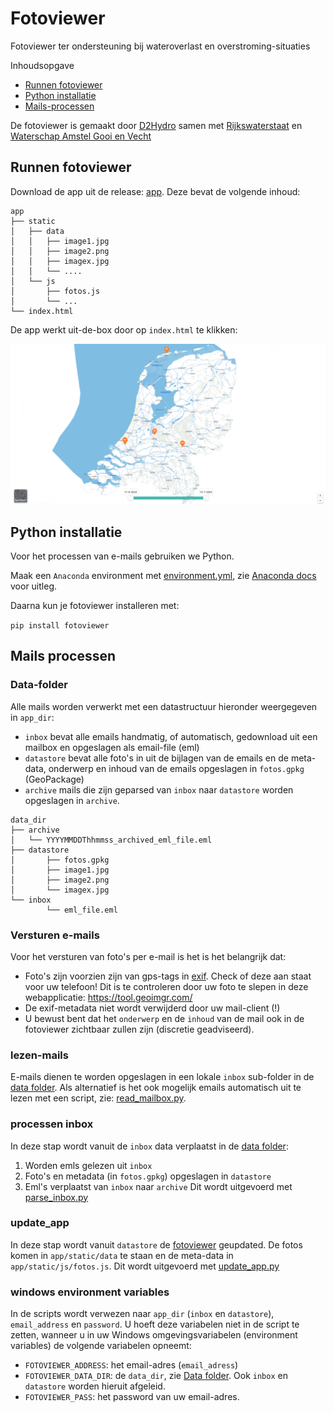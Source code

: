 # Fotoviewer
Fotoviewer ter ondersteuning bij wateroverlast en overstroming-situaties

Inhoudsopgave
- [Runnen fotoviewer](#runnen-fotoviewer)
- [Python installatie](#python-installatie)
- [Mails-processen](#mails-processen)

De fotoviewer is gemaakt door [D2Hydro](https://d2hydro.nl/) samen met [Rijkswaterstaat](https://www.rijkswaterstaat.nl/) en [Waterschap Amstel Gooi en Vecht](https://www.agv.nl/)

## Runnen fotoviewer
Download de app uit de release: [app](https://github.com/d2hydro/fotoviewer/releases/download/2024.7.0/app.zip). Deze bevat de volgende inhoud:

```
app
├── static
│   ├── data
│   │   ├── image1.jpg
│   │   ├── image2.png
│   │   ├── imagex.jpg
│   │   └── ....
│   └── js
│       ├── fotos.js
│       └── ...
└── index.html
```

De app werkt uit-de-box door op `index.html` te klikken:

![fotoviewer](fotoviewer.png "Fotoviewer")

## Python installatie
Voor het processen van e-mails gebruiken we Python. 

Maak een `Anaconda` environment met [environment.yml](python/environment.yml), zie [Anaconda docs](https://conda.io/projects/conda/en/latest/user-guide/tasks/manage-environments.html#creating-an-environment-from-an-environment-yml-file) voor uitleg.

Daarna kun je fotoviewer installeren met:

`pip install fotoviewer`

## Mails processen

### Data-folder
Alle mails worden verwerkt met een datastructuur hieronder weergegeven in `app_dir`:
- `inbox` bevat alle emails handmatig, of automatisch, gedownload uit een mailbox en opgeslagen als email-file (eml)
- `datastore` bevat alle foto's in uit de bijlagen van de emails en de meta-data, onderwerp en inhoud van de emails opgeslagen in `fotos.gpkg` (GeoPackage)
- `archive` mails die zijn geparsed van `inbox` naar `datastore` worden opgeslagen in `archive`.

```
data_dir
├── archive
│   └── YYYYMMDDThhmmss_archived_eml_file.eml
├── datastore
│       ├── fotos.gpkg
│       ├── image1.jpg
│       ├── image2.png
│       └── imagex.jpg
└── inbox
        └── eml_file.eml
```

### Versturen e-mails
Voor het versturen van foto's per e-mail is het is het belangrijk dat:
- Foto's zijn voorzien zijn van gps-tags in [exif](https://en.wikipedia.org/wiki/Exif). Check of deze aan staat voor uw telefoon! Dit is te controleren door uw foto te slepen in deze webapplicatie: https://tool.geoimgr.com/
- De exif-metadata niet wordt verwijderd door uw mail-client (!)
- U bewust bent dat het `onderwerp` en de `inhoud` van de mail ook in de fotoviewer zichtbaar zullen zijn (discretie geadviseerd).

### lezen-mails
E-mails dienen te worden opgeslagen in een lokale `inbox` sub-folder in de [data folder](#data-folder). Als alternatief is het ook mogelijk emails automatisch uit te lezen met een script, zie: [read_mailbox.py](python/scripts/read_mailbox.py). 

### processen inbox
In deze stap wordt vanuit de `inbox` data verplaatst in de [data folder](#data-folder):
1. Worden emls gelezen uit `inbox`
2. Foto's en metadata (in `fotos.gpkg`) opgeslagen in `datastore`
3. Eml's verplaatst van `inbox` naar `archive`
Dit wordt uitgevoerd met [parse_inbox.py](python/scripts/parse_inbox.py)

### update_app
In deze stap wordt vanuit `datastore` de [fotoviewer](#runnen-fotoviewer) geupdated. De fotos komen in `app/static/data` te staan en de meta-data in `app/static/js/fotos.js`. Dit wordt uitgevoerd met [update_app.py](python/scripts/update_app.py)

### windows environment variables
In de scripts wordt verwezen naar `app_dir` (`inbox` en `datastore`), `email_address` en `password`. U hoeft deze variabelen niet in de script te zetten, wanneer u in uw Windows omgevingsvariabelen (environment variables) de volgende variabelen opneemt:
- `FOTOVIEWER_ADDRESS`: het email-adres (`email_adress`)
- `FOTOVIEWER_DATA_DIR`: de `data_dir`, zie [Data folder](#data-folder). Ook `inbox` en `datastore` worden hieruit afgeleid.
- `FOTOVIEWER_PASS`: het password van uw email-adres.